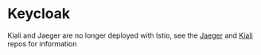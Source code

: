# Keycloak

Kiali and Jaeger are no longer deployed with Istio, see the [Jaeger](https://repo1.dso.mil/platform-one/big-bang/apps/core/jaeger) and [Kiali](https://repo1.dso.mil/platform-one/big-bang/apps/core/kiali) repos for information
